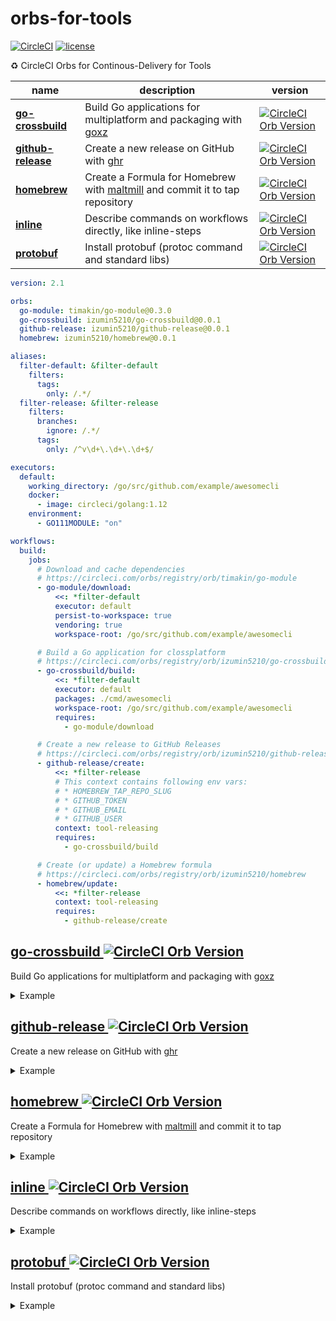 # orbs-for-tools
[![CircleCI](https://circleci.com/gh/izumin5210/orbs-for-tools/tree/master.svg?style=svg)](https://circleci.com/gh/izumin5210/orbs-for-tools/tree/master)
[![license](https://img.shields.io/github/license/izumin5210/orbs-for-tools.svg)](./LICENSE)

:recycle: CircleCI Orbs for Continous-Delivery for Tools

| name | description | version |
| --- | --- | --- |
| [**go-crossbuild**](#go-crossbuild) | Build Go applications for multiplatform and packaging with [goxz](https://github.com/Songmu/goxz) | [![CircleCI Orb Version](https://img.shields.io/badge/endpoint.svg?url=https://badges.circleci.io/orb/izumin5210/go-crossbuild)](https://circleci.com/orbs/registry/orb/izumin5210/go-crossbuild) |
| [**github-release**](#github-release) | Create a new release on GitHub with [ghr](https://github.com/tcnksm/ghr) | [![CircleCI Orb Version](https://img.shields.io/badge/endpoint.svg?url=https://badges.circleci.io/orb/izumin5210/github-release)](https://circleci.com/orbs/registry/orb/izumin5210/github-release) |
| [**homebrew**](#homebrew) | Create a Formula for Homebrew with [maltmill](https://github.com/Songmu/maltmill) and commit it to tap repository | [![CircleCI Orb Version](https://img.shields.io/badge/endpoint.svg?url=https://badges.circleci.io/orb/izumin5210/homebrew)](https://circleci.com/orbs/registry/orb/izumin5210/homebrew) |
| [**inline**](#inline) | Describe commands on workflows directly, like inline-steps | [![CircleCI Orb Version](https://img.shields.io/badge/endpoint.svg?url=https://badges.circleci.io/orb/izumin5210/inline)](https://circleci.com/orbs/registry/orb/izumin5210/inline) |
| [**protobuf**](#protobuf) | Install protobuf (protoc command and standard libs) | [![CircleCI Orb Version](https://img.shields.io/badge/endpoint.svg?url=https://badges.circleci.io/orb/izumin5210/protobuf)](https://circleci.com/orbs/registry/orb/izumin5210/protobuf) |

```yaml
version: 2.1

orbs:
  go-module: timakin/go-module@0.3.0
  go-crossbuild: izumin5210/go-crossbuild@0.0.1
  github-release: izumin5210/github-release@0.0.1
  homebrew: izumin5210/homebrew@0.0.1

aliases:
  filter-default: &filter-default
    filters:
      tags:
        only: /.*/
  filter-release: &filter-release
    filters:
      branches:
        ignore: /.*/
      tags:
        only: /^v\d+\.\d+\.\d+$/

executors:
  default:
    working_directory: /go/src/github.com/example/awesomecli
    docker:
      - image: circleci/golang:1.12
    environment:
      - GO111MODULE: "on"

workflows:
  build:
    jobs:
      # Download and cache dependencies
      # https://circleci.com/orbs/registry/orb/timakin/go-module
      - go-module/download:
          <<: *filter-default
          executor: default
          persist-to-workspace: true
          vendoring: true
          workspace-root: /go/src/github.com/example/awesomecli

      # Build a Go application for clossplatform
      # https://circleci.com/orbs/registry/orb/izumin5210/go-crossbuild
      - go-crossbuild/build:
          <<: *filter-default
          executor: default
          packages: ./cmd/awesomecli
          workspace-root: /go/src/github.com/example/awesomecli
          requires:
            - go-module/download

      # Create a new release to GitHub Releases
      # https://circleci.com/orbs/registry/orb/izumin5210/github-release
      - github-release/create:
          <<: *filter-release
          # This context contains following env vars:
          # * HOMEBREW_TAP_REPO_SLUG
          # * GITHUB_TOKEN
          # * GITHUB_EMAIL
          # * GITHUB_USER
          context: tool-releasing
          requires:
            - go-crossbuild/build

      # Create (or update) a Homebrew formula
      # https://circleci.com/orbs/registry/orb/izumin5210/homebrew
      - homebrew/update:
          <<: *filter-release
          context: tool-releasing
          requires:
            - github-release/create
```


## [go-crossbuild ![CircleCI Orb Version](https://img.shields.io/badge/endpoint.svg?url=https://badges.circleci.io/orb/izumin5210/go-crossbuild)](https://circleci.com/orbs/registry/orb/izumin5210/go-crossbuild)

Build Go applications for multiplatform and packaging with [goxz](https://github.com/Songmu/goxz)

<details>
<summary>Example</summary>

```yaml
workflows:
  build:
    jobs:
      # you should download dependencies
      - setup

      - go-crossbuild/build:
          executor: default
          packages: ./cmd/awesomecli
          workspace-root: /go/src/github.com/example/awesomecli
          requires:
            - setup
```

</details>


## [github-release ![CircleCI Orb Version](https://img.shields.io/badge/endpoint.svg?url=https://badges.circleci.io/orb/izumin5210/github-release)](https://circleci.com/orbs/registry/orb/izumin5210/github-release)

Create a new release on GitHub with [ghr](https://github.com/tcnksm/ghr)

<details>
<summary>Example</summary>

```yaml
aliases:
  filter-release: &filter-release
    filters:
      branches:
        ignore: /.*/
      tags:
        only: /^v\d+\.\d+\.\d+$/

workflows:
  build:
    jobs:
      # you should put built binaries into <path> of github-release/create
      # default: ./artifacts/
      - build

      - github-release/create:
          <<: *filter-release
          # This context contains following env vars:
          # * GITHUB_TOKEN
          context: tool-releasing
          requires:
            - go-crossbuild/build
```

</details>


## [homebrew ![CircleCI Orb Version](https://img.shields.io/badge/endpoint.svg?url=https://badges.circleci.io/orb/izumin5210/homebrew)](https://circleci.com/orbs/registry/orb/izumin5210/homebrew)

Create a Formula for Homebrew with [maltmill](https://github.com/Songmu/maltmill) and commit it to tap repository

<details>
<summary>Example</summary>

```yaml
aliases:
  filter-release: &filter-release
    filters:
      branches:
        ignore: /.*/
      tags:
        only: /^v\d+\.\d+\.\d+$/

workflows:
  build:
    jobs:
      - homebrew/update:
          <<: *filter-release
          # This context contains following env vars:
          # * HOMEBREW_TAP_REPO_SLUG
          # * GITHUB_TOKEN
          # * GITHUB_EMAIL
          # * GITHUB_USER
          context: tool-releasing
          requires:
            - github-release/create
```

</details>


## [inline ![CircleCI Orb Version](https://img.shields.io/badge/endpoint.svg?url=https://badges.circleci.io/orb/izumin5210/inline)](https://circleci.com/orbs/registry/orb/izumin5210/inline)

Describe commands on workflows directly, like inline-steps

<details>
<summary>Example</summary>

```yaml
version: 2.1

orbs:
  go-module: timakin/go-module@0.3.0
  inline: izumin5210/inline@0.0.1

executors:
  golang:
    parameters:
      version:
        type: string
    docker:
      - image: circleci/golang:<< parameters.version >>
    environment:
      - GO111MODULE: "on"

aliases:
  go1.11: &go-1-11
    executor:
      name: golang
      version: '1.11'
  go1.12: &go-1-12
    executor:
      name: golang
      version: '1.12'

workflows:
  test:
    jobs:
      - go-module/download:
          <<: *go-1-12
          name: 'setup-1.12'
          persist-to-workspace: true
          vendoring: true

      - go-module/download:
          <<: *go-1-11
          name: 'setup-1.11'
          persist-to-workspace: true
          vendoring: true

      - inline/steps:
          <<: *go-1-12
          name: 'test-1.12'
          steps:
            - run: make cover
            - run: bash <(curl -s https://codecov.io/bash)
          requires:
            - setup-1.12

      - inline/steps:
          <<: *go-1-11
          name: 'test-1.11'
          steps:
            - run: make test
          requires:
            - setup-1.11

      - inline/steps:
          <<: *go-1-12
          name: 'test-e2e-1.12'
          steps:
            - run: make test-e2e
          requires:
            - setup-1.12

      - inline/steps:
          <<: *go-1-11
          name: 'test-e2e-1.11'
          steps:
            - run: make test-e2e
          requires:
            - setup-1.11
```

</details>


## [protobuf ![CircleCI Orb Version](https://img.shields.io/badge/endpoint.svg?url=https://badges.circleci.io/orb/izumin5210/protobuf)](https://circleci.com/orbs/registry/orb/izumin5210/protobuf)

Install protobuf (protoc command and standard libs)

<details>
<summary>Example</summary>

```yaml
version: 2.1

orbs:
  protobuf: izumin5210/protobuf@0.0.1

jobs:
  protoc:
    docker:
      - image: circleci/golang
    steps:
      - run: protoc --version

workflows:
  build:
    jobs:
      - protobuf/install

      - protoc
```

</details>
